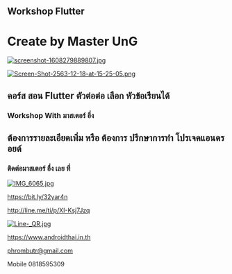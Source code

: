 ## Workshop Flutter
# Create by Master UnG

[![screenshot-1608279889807.jpg](https://i.postimg.cc/3wYjbqR4/screenshot-1608279889807.jpg)](https://postimg.cc/RWpnWXw4)

[![Screen-Shot-2563-12-18-at-15-25-05.png](https://i.postimg.cc/BbrH5Ykv/Screen-Shot-2563-12-18-at-15-25-05.png)](https://postimg.cc/GTj4dQc0)

##  คอร์ส สอน Flutter ตัวต่อต่อ เลือก หัวข้อเรียนได้
### Workshop With มาสเตอร์ อึ่ง

## ต้องการรายละเอียดเพิ่ม หรือ ต้องการ ปรึกษาการทำ โปรเจคแอนดรอยด์
### ติดต่อมาสเตอร์ อึ่ง เลย ที่

[![IMG_6065.jpg](https://s26.postimg.cc/kajrs6fbt/IMG_6065.jpg)](https://postimg.cc/image/7j5llo5jp/)

https://bit.ly/32yar4n

http://line.me/ti/p/XI-Ksj7Jzq

[![Line-_QR.jpg](https://s26.postimg.cc/dwuoozv15/Line-_QR.jpg)](https://postimg.cc/image/mrvizijth/)

https://www.androidthai.in.th

phrombutr@gmail.com

Mobile 0818595309